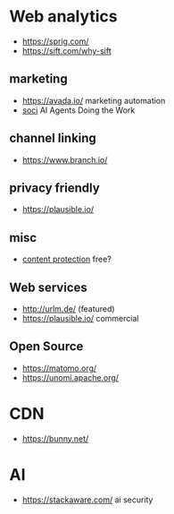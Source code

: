 # Web analytics

* https://sprig.com/
* https://sift.com/why-sift

## marketing

* https://avada.io/ marketing automation
* [soci](https://www.soci.ai/#) AI Agents Doing the Work

## channel linking

* https://www.branch.io/

## privacy friendly

* https://plausible.io/

## misc

* [content protection](https://www.dmca.com/) free?

## Web services

* http://urlm.de/ (featured)
* https://plausible.io/ commercial

## Open Source

* https://matomo.org/
* https://unomi.apache.org/

# CDN

* https://bunny.net/

# AI

* https://stackaware.com/ ai security
